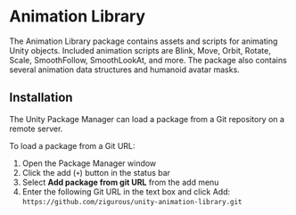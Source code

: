 # Animation Library

The Animation Library package contains assets and scripts for animating Unity objects. Included animation scripts are Blink, Move, Orbit, Rotate, Scale, SmoothFollow, SmoothLookAt, and more. The package also contains several animation data structures and humanoid avatar masks.

## Installation

The Unity Package Manager can load a package from a Git repository on a remote server.

To load a package from a Git URL:

1. Open the Package Manager window
2. Click the add (`+`) button in the status bar
3. Select **Add package from git URL** from the add menu
4. Enter the following Git URL in the text box and click Add:
   `https://github.com/zigurous/unity-animation-library.git`
